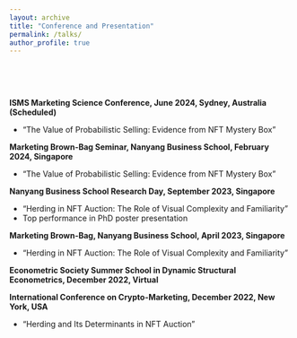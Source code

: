 ```yaml
---
layout: archive
title: "Conference and Presentation"
permalink: /talks/
author_profile: true
---
```


<p>&nbsp;</p>

     
<p>&nbsp;</p>



**ISMS Marketing Science Conference, June 2024, Sydney, Australia (Scheduled)**
* “The Value of Probabilistic Selling: Evidence from NFT Mystery Box”

**Marketing Brown-Bag Seminar, Nanyang Business School, February 2024, Singapore**
* “The Value of Probabilistic Selling: Evidence from NFT Mystery Box”

**Nanyang Business School Research Day, September 2023, Singapore**
* “Herding in NFT Auction: The Role of Visual Complexity and Familiarity”
* Top performance in PhD poster presentation

**Marketing Brown-Bag, Nanyang Business School, April 2023, Singapore**
* “Herding in NFT Auction: The Role of Visual Complexity and Familiarity”

**Econometric Society Summer School in Dynamic Structural Econometrics, December 2022, Virtual**

**International Conference on Crypto-Marketing, December 2022, New York, USA**		
* “Herding and Its Determinants in NFT Auction”



